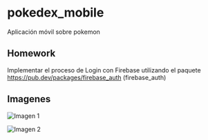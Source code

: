 <!-- @format -->

# pokedex_mobile

Aplicación móvil sobre pokemon

## Homework

Implementar el proceso de Login con Firebase utilizando el paquete https://pub.dev/packages/firebase_auth (firebase_auth)


## Imagenes

![Imagen 1](https://user-images.githubusercontent.com/110837981/263611689-be1594eb-0c59-4f18-a0f4-ee33b174a70d.png)

![Imagen 2](https://user-images.githubusercontent.com/110837981/263611746-f0c64b50-400c-4fc9-9cbd-5863f890dc0d.png)

